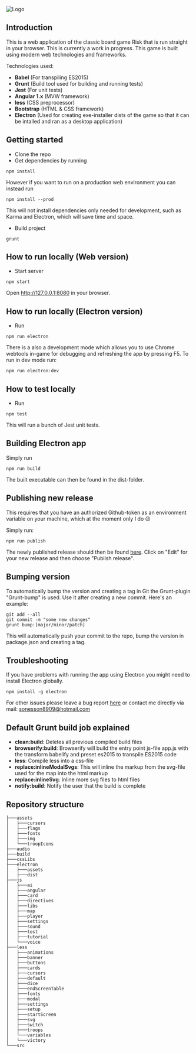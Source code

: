 ![Logo](https://raw.githubusercontent.com/ToWelie89/TotalRisk/master/assets/logo.png)

## Introduction

This is a web application of the classic board game Risk that is run straight in your browser. This is currently a work in progress. This game is built using modern web technologies and frameworks.

Technologies used:

- **Babel** (For transpiling ES2015)
- **Grunt** (Build tool used for building and running tests)
- **Jest** (For unit tests)
- **Angular 1.x** (MVW framework)
- **less** (CSS preprocessor)
- **Bootstrap** (HTML & CSS framework)
- **Electron** (Used for creating exe-installer dists of the game so that it can be intalled and ran as a desktop application)

## Getting started

- Clone the repo
- Get dependencies by running

```
npm install
```

However if you want to run on a production web environment you can instead run

```
npm install --prod
```

This will not install dependencies only needed for development, such as Karma and Electron, which will save time and space.

- Build project

```
grunt
```

## How to run locally (Web version)

- Start server

```
npm start
```
Open http://127.0.0.1:8080 in your browser.

## How to run locally (Electron version)

- Run

```
npm run electron
```

There is a also a development mode which allows you to use Chrome webtools in-game for debugging and refreshing the app by pressing F5. To run in dev mode run:

```
npm run electron:dev
```

## How to test locally

- Run

```
npm test
```

This will run a bunch of Jest unit tests.

## Building Electron app

Simply run

```
npm run build
```

The built executable can then be found in the dist-folder.

## Publishing new release

This requires that you have an authorized Github-token as an environment variable on your machine, which at the moment only I do :wink:

Simply run:

```
npm run publish
```

The newly published release should then be found [here](https://github.com/ToWelie89/TotalRisk/releases/). Click on "Edit" for your new release and then choose "Publish release".

## Bumping version

To automatically bump the version and creating a tag in Git the Grunt-plugin "Grunt-bump" is used. Use it after creating a new commit. Here's an example:

```
git add --all
git commit -m "some new changes"
grunt bump:[major/minor/patch]
```

This will automatically push your commit to the repo, bump the version in package.json and creating a tag.

## Troubleshooting

If you have problems with running the app using Electron you might need to install Electron globally.

```
npm install -g electron
```

For other issues please leave a bug report [here](https://github.com/ToWelie89/TotalRisk/issues) or contact me directly via mail: sonesson8909@hotmail.com

## Default Grunt build job explained

+ **clean:build**: Deletes all previous compiled build files
+ **browserify:build**: Browserify will build the entry point js-file app.js with the transform babelify and preset es2015 to transpile ES2015 code
+ **less**: Compile less into a css-file
+ **replace:inlineModalSvgs**: This will inline the markup from the svg-file used for the map into the html markup
+ **replace:inlineSvg**: Inline more svg files to html files
+ **notify:build**: Notify the user that the build is complete

## Repository structure
```
├───assets
│   ├───cursors
│   ├───flags
│   ├───fonts
│   ├───img
│   └───troopIcons
├───audio
├───build
├───cssLibs
├───electron
│   ├───assets
│   ├───dist
├───js
│   ├───ai
│   ├───angular
│   ├───card
│   ├───directives
│   ├───libs
│   ├───map
│   ├───player
│   ├───settings
│   ├───sound
│   ├───test
│   ├───tutorial
│   └───voice
├───less
│   ├───animations
│   ├───banner
│   ├───buttons
│   ├───cards
│   ├───cursors
│   ├───default
│   ├───dice
│   ├───endScreenTable
│   ├───fonts
│   ├───modal
│   ├───settings
│   ├───setup
│   ├───startScreen
│   ├───svg
│   ├───switch
│   ├───troops
│   └───variables
│   └───victory
└───src
```
